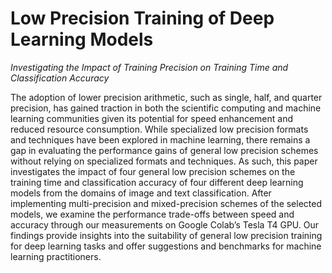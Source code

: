 # Low Precision Training of Deep Learning Models
*Investigating the Impact of Training Precision on Training Time and Classification Accuracy*

The adoption of lower precision arithmetic, such as single, half, and quarter precision, has gained traction in both the scientific computing and machine learning communities given its potential for speed enhancement and reduced resource consumption. While specialized low precision formats and techniques have been explored in machine learning, there remains a gap in evaluating the performance gains of general low precision schemes without relying on specialized formats and techniques. As such, this paper investigates the impact of four general low precision schemes on the training time and classification accuracy of four different deep learning models from the domains of image and text classification. After implementing multi-precision and mixed-precision schemes of the selected models, we examine the performance trade-offs between speed and accuracy through our measurements on Google Colab’s Tesla T4 GPU. Our findings provide insights into the suitability of general low precision training for deep learning tasks and offer suggestions and benchmarks for machine learning practitioners.
